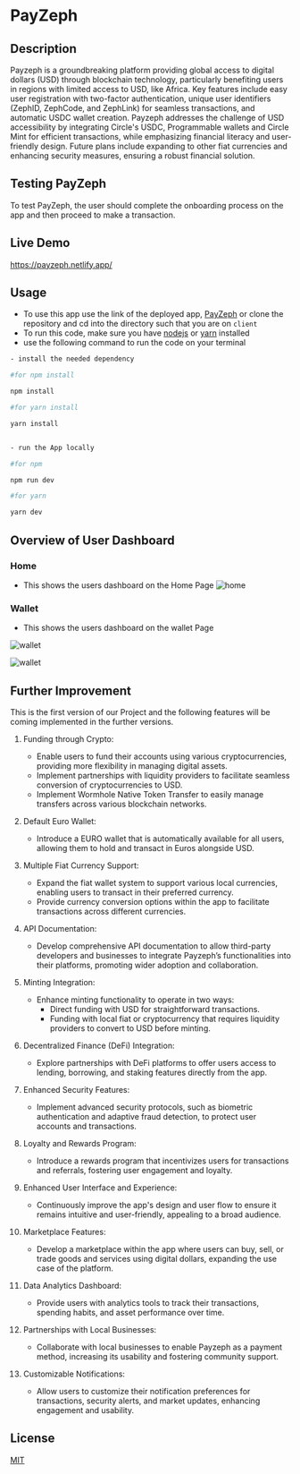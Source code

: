 # PayZeph

## Description

Payzeph is a groundbreaking platform providing global access to digital dollars (USD) through blockchain technology, particularly benefiting users in regions with limited access to USD, like Africa. Key features include easy user registration with two-factor authentication, unique user identifiers (ZephID, ZephCode, and ZephLink) for seamless transactions, and automatic USDC wallet creation. Payzeph addresses the challenge of USD accessibility by integrating Circle's USDC, Programmable wallets and Circle Mint for efficient transactions, while emphasizing financial literacy and user-friendly design. Future plans include expanding to other fiat currencies and enhancing security measures, ensuring a robust financial solution.

## Testing PayZeph

To test PayZeph, the user should complete the onboarding process on the app and then proceed to make a transaction.

## Live Demo

<https://payzeph.netlify.app/>

## Usage

- To use this app use the link of the deployed app, [PayZeph](https://payzeph.netlify.app/) or clone the repository and cd into the directory such that you are on `client`
- To run this code, make sure you have [nodejs](https://nodejs.org) or [yarn](https://yarnpkg.com/) installed
- use the following command to run the code on your terminal

```bash
- install the needed dependency

#for npm install

npm install

#for yarn install

yarn install


- run the App locally

#for npm

npm run dev

#for yarn

yarn dev

```

## Overview of User Dashboard

### Home

- This shows the users dashboard on the Home Page
  ![home](https://i.ibb.co/TRDKfKS/image.png)

### Wallet

- This shows the users dashboard on the wallet Page

![wallet](https://i.ibb.co/mDMbMcL/image.png)

![wallet](https://i.ibb.co/LgNvTTn/image.png)

## Further Improvement

This is the first version of our Project and the following features will be coming implemented in the further versions.

1. Funding through Crypto:

   - Enable users to fund their accounts using various cryptocurrencies, providing more flexibility in managing digital assets.
   - Implement partnerships with liquidity providers to facilitate seamless conversion of cryptocurrencies to USD.
   - Implement Wormhole Native Token Transfer to easily manage transfers across various blockchain networks.

2. Default Euro Wallet:

   - Introduce a EURO wallet that is automatically available for all users, allowing them to hold and transact in Euros alongside USD.

3. Multiple Fiat Currency Support:

   - Expand the fiat wallet system to support various local currencies, enabling users to transact in their preferred currency.
   - Provide currency conversion options within the app to facilitate transactions across different currencies.

4. API Documentation:

   - Develop comprehensive API documentation to allow third-party developers and businesses to integrate Payzeph’s functionalities into their platforms, promoting wider adoption and collaboration.

5. Minting Integration:

   - Enhance minting functionality to operate in two ways:
     - Direct funding with USD for straightforward transactions.
     - Funding with local fiat or cryptocurrency that requires liquidity providers to convert to USD before minting.

6. Decentralized Finance (DeFi) Integration:

   - Explore partnerships with DeFi platforms to offer users access to lending, borrowing, and staking features directly from the app.

7. Enhanced Security Features:

   - Implement advanced security protocols, such as biometric authentication and adaptive fraud detection, to protect user accounts and transactions.

8. Loyalty and Rewards Program:

   - Introduce a rewards program that incentivizes users for transactions and referrals, fostering user engagement and loyalty.

9. Enhanced User Interface and Experience:

   - Continuously improve the app's design and user flow to ensure it remains intuitive and user-friendly, appealing to a broad audience.

10. Marketplace Features:

    - Develop a marketplace within the app where users can buy, sell, or trade goods and services using digital dollars, expanding the use case of the platform.

11. Data Analytics Dashboard:

    - Provide users with analytics tools to track their transactions, spending habits, and asset performance over time.

12. Partnerships with Local Businesses:

    - Collaborate with local businesses to enable Payzeph as a payment method, increasing its usability and fostering community support.

13. Customizable Notifications:
    - Allow users to customize their notification preferences for transactions, security alerts, and market updates, enhancing engagement and usability.

## License

[MIT](https://choosealicense.com/licenses/mit/)
